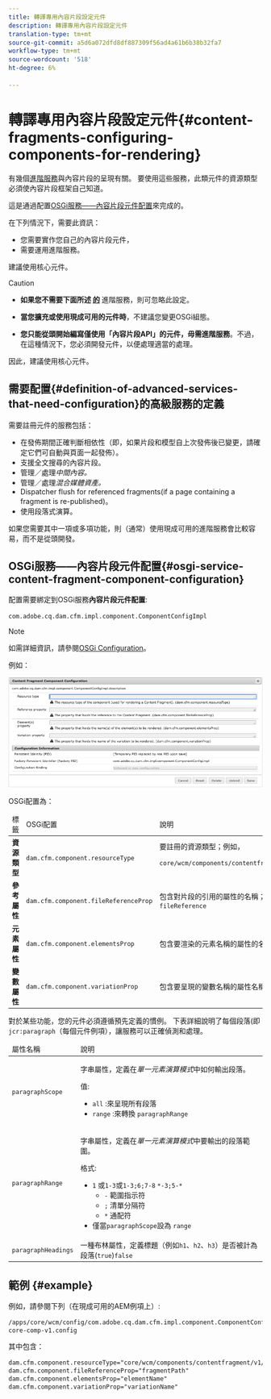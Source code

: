 ```yaml
---
title: 轉譯專用內容片段設定元件
description: 轉譯專用內容片段設定元件
translation-type: tm+mt
source-git-commit: a5d6a072dfd8df887309f56ad4a61b6b38b32fa7
workflow-type: tm+mt
source-wordcount: '518'
ht-degree: 6%

---
```



# 轉譯專用內容片段設定元件{#content-fragments-configuring-components-for-rendering}

有幾個[進階服務](#definition-of-advanced-services-that-need-configuration)與內容片段的呈現有關。 要使用這些服務，此類元件的資源類型必須使內容片段框架自己知道。

這是通過配置[OSGi服務——內容片段元件配置](#osgi-service-content-fragment-component-configuration)來完成的。

在下列情況下，需要此資訊：

* 您需要實作您自己的內容片段元件，
* 需要運用進階服務。

建議使用核心元件。

>[!CAUTION]
>
>* **如果您不需要下面所述 [的](#definition-of-advanced-services-that-need-configuration)** 進階服務，則可忽略此設定。
   >
   >
* **當您擴充或使用現成可用的元件時**，不建議您變更OSGi組態。
   >
   >
* **您只能從頭開始編寫僅使用「內容片段API」的元件，毋需進階服務**。不過，在這種情況下，您必須開發元件，以便處理適當的處理。
>
>
因此，建議使用核心元件。

## 需要配置{#definition-of-advanced-services-that-need-configuration}的高級服務的定義

需要註冊元件的服務包括：

* 在發佈期間正確判斷相依性（即，如果片段和模型自上次發佈後已變更，請確定它們可自動與頁面一起發佈）。
* 支援全文搜尋的內容片段。
* 管理／處理&#x200B;*中間內容。*
* 管理／處理&#x200B;*混合媒體資產。*
* Dispatcher flush for referenced fragments(if a page containing a fragment is re-published)。
* 使用段落式演算。

如果您需要其中一項或多項功能，則（通常）使用現成可用的進階服務會比較容易，而不是從頭開發。

## OSGi服務——內容片段元件配置{#osgi-service-content-fragment-component-configuration}

配置需要綁定到OSGi服務&#x200B;**內容片段元件配置**:

`com.adobe.cq.dam.cfm.impl.component.ComponentConfigImpl`

>[!NOTE]
>
>如需詳細資訊，請參閱[OSGi Configuration](/help/implementing/deploying/overview.md#osgi-configuration)。

例如：

![OSGi配置內容片段元件配置](assets/cf-component-configuration-osgi.png)

OSGi配置為：

<table>
 <thead>
  <tr>
   <td>標籤</td>
   <td>OSGi配置<br /> </td>
   <td>說明</td>
  </tr>
 </thead>
 <tbody>
  <tr>
   <td><strong>資源類型</strong></td>
   <td><code>dam.cfm.component.resourceType</code></td>
   <td>要註冊的資源類型；例如，<br /> <p><span class="cmp-examples-demo__property-value"><code>core/wcm/components/contentfragment/v1/contentfragment</code></code></p> </td>
  </tr>
  <tr>
   <td><strong>參考屬性</strong></td>
   <td><code>dam.cfm.component.fileReferenceProp</code></td>
   <td>包含對片段的引用的屬性的名稱；例如，<code>fragmentPath</code>或 <code>fileReference</code></td>
  </tr>
  <tr>
   <td><strong>元素屬性</strong></td>
   <td><code>dam.cfm.component.elementsProp</code></td>
   <td>包含要渲染的元素名稱的屬性的名稱；例如，<code>elementName</code></td>
  </tr>
  <tr>
   <td><strong>變數屬性</strong><br /> </td>
   <td><code>dam.cfm.component.variationProp</code></td>
   <td>包含要呈現的變數名稱的屬性名稱；例如，<code>variationName</code></td>
  </tr>
 </tbody>
</table>

對於某些功能，您的元件必須遵循預先定義的慣例。 下表詳細說明了每個段落(即`jcr:paragraph`（每個元件例項），讓服務可以正確偵測和處理。

<table>
 <thead>
  <tr>
   <td>屬性名稱</td>
   <td>說明</td>
  </tr>
 </thead>
 <tbody>
  <tr>
   <td><code>paragraphScope</code></td>
   <td><p>字串屬性，定義在<em>單一元素演算模式</em>中如何輸出段落。</p> <p>值:</p>
    <ul>
     <li><code>all</code> :來呈現所有段落</li>
     <li><code>range</code> :來轉換 <code>paragraphRange</code></li>
    </ul> </td>
  </tr>
  <tr>
   <td><code>paragraphRange</code></td>
   <td><p>字串屬性，定義在<em>單一元素演算模式</em>中要輸出的段落範圍。</p> <p>格式:</p>
    <ul>
     <li><code>1</code> 或<code>1-3</code>或<code>1-3;6;7-8</code> <code>*-3;5-*</code>
     <ul>
       <li><code>-</code> 範圍指示符</li>
       <li><code>;</code> 清單分隔符</li>
       <li><code>*</code> 通配符</li>
     </ul>
     </li>
     <li>僅當<code>paragraphScope</code>設為 <code>range</code></li>
    </ul> </td>
  </tr>
  <tr>
   <td><code>paragraphHeadings</code></td>
   <td>一種布林屬性，定義標題（例如<code>h1</code>、<code>h2</code>、<code>h3</code>）是否被計為段落(<code>true</code>)<code>false</code></td>
  </tr>
 </tbody>
</table>

## 範例 {#example}

例如，請參閱下列（在現成可用的AEM例項上）:

```
/apps/core/wcm/config/com.adobe.cq.dam.cfm.impl.component.ComponentConfigImpl-core-comp-v1.config
```

其中包含：

```
dam.cfm.component.resourceType="core/wcm/components/contentfragment/v1/contentfragment"
dam.cfm.component.fileReferenceProp="fragmentPath"
dam.cfm.component.elementsProp="elementName"
dam.cfm.component.variationProp="variationName"
```

